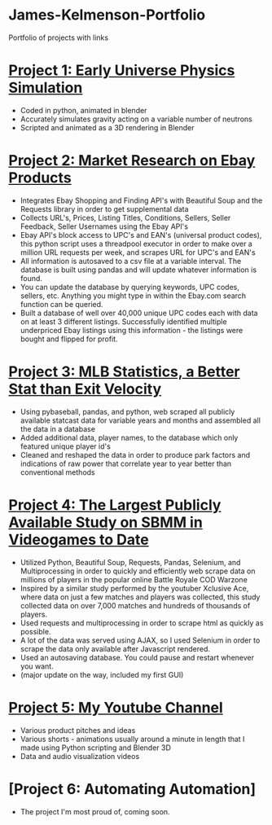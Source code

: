 # James-Kelmenson-Portfolio
Portfolio of projects with links

# [Project 1: Early Universe Physics Simulation](https://github.com/kelmensonj/Newtownian-Physics-Engine)
* Coded in python, animated in blender
* Accurately simulates gravity acting on a variable number of neutrons
* Scripted and animated as a 3D rendering in Blender

# [Project 2: Market Research on Ebay Products](https://github.com/kelmensonj/UPC-s-and-the-Ebay-API-for-a-Million-Dollar-Heist)
* Integrates Ebay Shopping and Finding API's with Beautiful Soup and the Requests library in order to get supplemental data
* Collects URL's, Prices, Listing Titles, Conditions, Sellers, Seller Feedback, Seller Usernames using the Ebay API's
* Ebay API's block access to UPC's and EAN's (universal product codes), this python script uses a threadpool executor in order to make over a million URL requests per week, and scrapes URL for UPC's and EAN's
* All information is autosaved to a csv file at a variable interval. The database is built using pandas and will update whatever information is found. 
* You can update the database by querying keywords, UPC codes, sellers, etc. Anything you might type in within the Ebay.com search function can be queried.
* Built a database of well over 40,000 unique UPC codes each with data on at least 3 different listings. Successfully identified multiple underpriced Ebay listings using this information - the listings were bought and flipped for profit. 

# [Project 3: MLB Statistics, a Better Stat than Exit Velocity](https://github.com/kelmensonj/Pybaseball-Pandas-and-Python-for-DIY-Sabermetrics/blob/master/pybaseballPandasPython)
* Using pybaseball, pandas, and python, web scraped all publicly available statcast data for variable years and months and assembled all the data in a database
* Added additional data, player names, to the database which only featured unique player id's
* Cleaned and reshaped the data in order to produce park factors and indications of raw power that correlate year to year better than conventional methods 

# [Project 4: The Largest Publicly Available Study on SBMM in Videogames to Date](https://github.com/kelmensonj/COD-Warzone-SBMM-study-using-Python-BS4-Selenium-Pandas)
* Utilized Python, Beautiful Soup, Requests, Pandas, Selenium, and Multiprocessing in order to quickly and efficiently web scrape data on millions of players in the popular online Battle Royale COD Warzone
* Inspired by a similar study performed by the youtuber Xclusive Ace, where data on just a few matches and players was collected, this study collected data on over 7,000 matches and hundreds of thousands of players. 
* Used requests and multiprocessing in order to scrape html as quickly as possible. 
* A lot of the data was served using AJAX, so I used Selenium in order to scrape the data only available after Javascript rendered. 
* Used an autosaving database. You could pause and restart whenever you want. 
* (major update on the way, included my first GUI)

# [Project 5: My Youtube Channel](https://www.youtube.com/channel/UC01Ew2iYxMxFOytlZQqhOEg)
* Various product pitches and ideas
* Various shorts - animations usually around a minute in length that I made using Python scripting and Blender 3D
* Data and audio visualization videos

# [Project 6: Automating Automation]
* The project I'm most proud of, coming soon.






